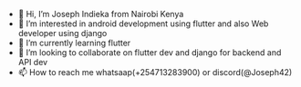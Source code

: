 - 👋 Hi, I’m Joseph Indieka from Nairobi Kenya
- 👀 I’m interested in android development using flutter and also Web developer using django
- 🌱 I’m currently learning flutter 
- 💞️ I’m looking to collaborate on flutter dev and django for backend and API dev
- 📫 How to reach me whatsaap(+254713283900) or discord(@Joseph42) 


